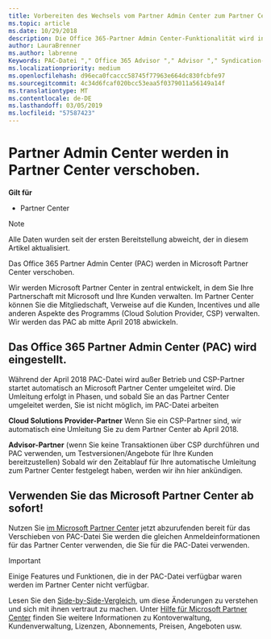 ```yaml
---
title: Vorbereiten des Wechsels vom Partner Admin Center zum Partner Center | Partner Center
ms.topic: article
ms.date: 10/29/2018
description: Die Office 365-Partner Admin Center-Funktionalität wird in das Partner Center verschoben.
author: LauraBrenner
ms.author: labrenne
Keywords: PAC-Datei "," Office 365 Advisor "," Advisor "," Syndication-Partner, PAC-Dateien außer Kraft gesetzte PAC abkoppeln
ms.localizationpriority: medium
ms.openlocfilehash: d96eca0fcaccc58745f77963e664dc830fcbfe97
ms.sourcegitcommit: 4c34d6fcaf020bcc53eaa5f0379011a56149a14f
ms.translationtype: MT
ms.contentlocale: de-DE
ms.lasthandoff: 03/05/2019
ms.locfileid: "57587423"
---
```

# <a name="partner-admin-center-is-moving-to-the-partner-center"></a>Partner Admin Center werden in Partner Center verschoben.

**Gilt für**

-  Partner Center

> [!NOTE]  
>  Alle Daten wurden seit der ersten Bereitstellung abweicht, der in diesem Artikel aktualisiert.

Das Office 365 Partner Admin Center (PAC) werden in Microsoft Partner Center verschoben.

Wir werden Microsoft Partner Center in zentral entwickelt, in dem Sie Ihre Partnerschaft mit Microsoft und Ihre Kunden verwalten. Im Partner Center können Sie die Mitgliedschaft, Verweise auf die Kunden, Incentives und alle anderen Aspekte des Programms (Cloud Solution Provider, CSP) verwalten. Wir werden das PAC ab mitte April 2018 abwickeln.

## <a name="the-office-365-partner-admin-center-pac-will-be-retired"></a>Das Office 365 Partner Admin Center (PAC) wird eingestellt.

Während der April 2018 PAC-Datei wird außer Betrieb und CSP-Partner startet automatisch an Microsoft Partner Center umgeleitet wird. Die Umleitung erfolgt in Phasen, und sobald Sie an das Partner Center umgeleitet werden, Sie ist nicht möglich, im PAC-Datei arbeiten 

**Cloud Solutions Provider-Partner** Wenn Sie ein CSP-Partner sind, wir automatisch eine Umleitung Sie zu dem Partner Center ab April 2018. 

**Advisor-Partner** (wenn Sie keine Transaktionen über CSP durchführen und PAC verwenden, um Testversionen/Angebote für Ihre Kunden bereitzustellen) Sobald wir den Zeitablauf für Ihre automatische Umleitung zum Partner Center festgelegt haben, werden wir ihn hier ankündigen. 


## <a name="start-using-the-microsoft-partner-center-now"></a>Verwenden Sie das Microsoft Partner Center ab sofort!

Nutzen Sie [im Microsoft Partner Center](https://partnercenter.microsoft.com/) jetzt abzurufenden bereit für das Verschieben von PAC-Datei  Sie werden die gleichen Anmeldeinformationen für das Partner Center verwenden, die Sie für die PAC-Datei verwenden. 

> [!IMPORTANT]  
> Einige Features und Funktionen, die in der PAC-Datei verfügbar waren werden im Partner Center nicht verfügbar.

 Lesen Sie den [Side-by-Side-Vergleich](moving-from-pac-to-pc.md), um diese Änderungen zu verstehen und sich mit ihnen vertraut zu machen.  Unter [Hilfe für Microsoft Partner Center](https://partnercenter.microsoft.com/partner/help) finden Sie weitere Informationen zu Kontoverwaltung, Kundenverwaltung, Lizenzen, Abonnements, Preisen, Angeboten usw.

 